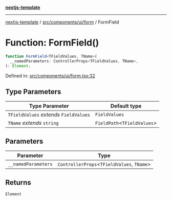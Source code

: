 [**nextjs-template**](../../../../../README.md)

---

[nextjs-template](../../../../../README.md) / [src/components/ui/form](../README.md) / FormField

# Function: FormField()

```ts
function FormField<TFieldValues, TName>(
  __namedParameters: ControllerProps<TFieldValues, TName>,
): Element;
```

Defined in: [src/components/ui/form.tsx:32](https://github.com/Its-Satyajit/nextjs-template/blob/a020f2e64682696d16eea8be5c54d400aa09764e/src/components/ui/form.tsx#L32)

## Type Parameters

| Type Parameter                         | Default type                  |
| -------------------------------------- | ----------------------------- |
| `TFieldValues` _extends_ `FieldValues` | `FieldValues`                 |
| `TName` _extends_ `string`             | `FieldPath`\<`TFieldValues`\> |

## Parameters

| Parameter           | Type                                         |
| ------------------- | -------------------------------------------- |
| `__namedParameters` | `ControllerProps`\<`TFieldValues`, `TName`\> |

## Returns

`Element`
